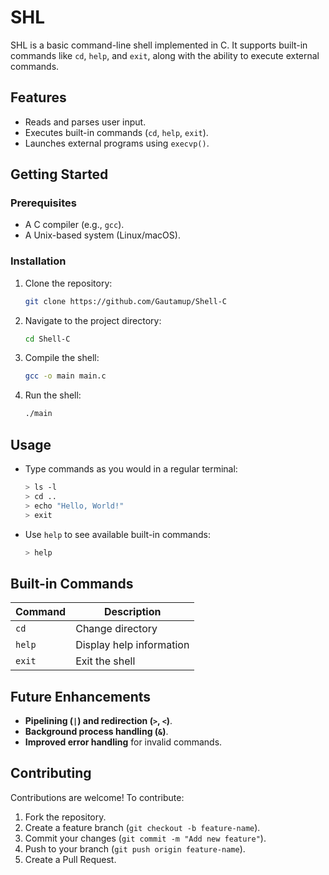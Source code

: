 # SHL

SHL is a basic command-line shell implemented in C. It supports built-in commands like `cd`, `help`, and `exit`, along with the ability to execute external commands.

## Features
- Reads and parses user input.
- Executes built-in commands (`cd`, `help`, `exit`).
- Launches external programs using `execvp()`.

## Getting Started

### Prerequisites
- A C compiler (e.g., `gcc`).
- A Unix-based system (Linux/macOS).

### Installation
1. Clone the repository:
   ```sh
   git clone https://github.com/Gautamup/Shell-C
   ```
2. Navigate to the project directory:
   ```sh
   cd Shell-C
   ```
3. Compile the shell:
   ```sh
   gcc -o main main.c
   ```
4. Run the shell:
   ```sh
   ./main
   ```

## Usage
- Type commands as you would in a regular terminal:
  ```sh
  > ls -l
  > cd ..
  > echo "Hello, World!"
  > exit
  ```
- Use `help` to see available built-in commands:
  ```sh
  > help
  ```

## Built-in Commands
| Command  | Description |
|----------|------------|
| `cd`     | Change directory |
| `help`   | Display help information |
| `exit`   | Exit the shell |

## Future Enhancements
- **Pipelining (`|`) and redirection (`>`, `<`)**.
- **Background process handling (`&`)**.
- **Improved error handling** for invalid commands.
## Contributing
Contributions are welcome! To contribute:
1. Fork the repository.
2. Create a feature branch (`git checkout -b feature-name`).
3. Commit your changes (`git commit -m "Add new feature"`).
4. Push to your branch (`git push origin feature-name`).
5. Create a Pull Request.
